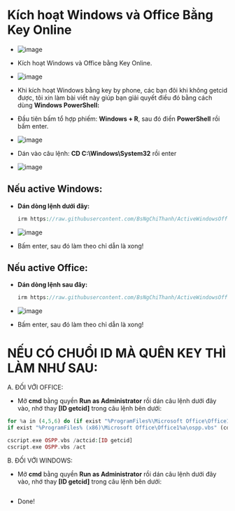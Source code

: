 # Kích hoạt Windows và Office Bằng Key Online #
- ![image](https://github.com/BsNgChiThanh/Lich-phong-kham/assets/82578024/d575f08f-29b1-4848-83b0-fb5e88dcb50c)
- Kích hoạt Windows và Office bằng Key Online.
- ![image](https://github.com/user-attachments/assets/892ab962-1334-4126-9b74-42be48da0f04)

- Khi kích hoạt Windows bằng key by phone, các bạn đôi khi không getcid được, tôi xin làm bài viết này giúp bạn giải quyết điều đó bằng cách dùng **Windows PowerShell:**
- Đầu tiên bấm tổ hợp phiếm: **Windows + R**, sau đó điền **PowerShell** rồi bấm enter.
- ![image](https://github.com/BsNgChiThanh/Crack-IDM/assets/82578024/73f131a2-efd7-4c50-9a36-106b02d83fca)
- Dán vào câu lệnh: **CD C:\Windows\System32** rồi enter
- ![image](https://github.com/BsNgChiThanh/Crack-IDM/assets/82578024/cc4df65e-6cc1-47a1-a967-fe19d9983a26)

## Nếu active Windows:
- **Dán dòng lệnh dưới đây:**
  
  ```php
  irm https://raw.githubusercontent.com/BsNgChiThanh/ActiveWindowsOfficeOnline/IMP/ActiveWindow_Office_Online.ps1 | iex
  ```

- ![image](https://github.com/user-attachments/assets/009a3f1e-5d28-47b9-b561-195622a7c344)
- Bấm enter, sau đó làm theo chỉ dẫn là xong!

## Nếu active Office:
- **Dán dòng lệnh sau đây:**

  ```php
  irm https://raw.githubusercontent.com/BsNgChiThanh/ActiveWindowsOfficeOnline/IMP/ActiveOfficeBangKeyOnline.ps1 | iex
  ```

- ![image](https://github.com/user-attachments/assets/e34bb824-bce2-4b15-b9fa-856b871c6cd3)
- Bấm enter, sau đó làm theo chỉ dẫn là xong!
  
# NẾU CÓ CHUỔI ID MÀ QUÊN KEY THÌ LÀM NHƯ SAU:

A. ĐỐI VỚI OFFICE:

- Mở **cmd** bằng quyền **Run as Administrator** rồi dán câu lệnh dưới đây vào, nhớ thay **[ID getcid]** trong câu lệnh bên dưới:
 
```PHP
for %a in (4,5,6) do (if exist "%ProgramFiles%\Microsoft Office\Office1%a\ospp.vbs" (cd /d "%ProgramFiles%\Microsoft Office\Office1%a")
if exist "%ProgramFiles% (x86)\Microsoft Office\Office1%a\ospp.vbs" (cd /d "%ProgramFiles% (x86)\Microsoft Office\Office1%a"))

cscript.exe OSPP.vbs /actcid:[ID getcid]
cscript.exe OSPP.vbs /act
```

B. ĐỐI VỚI WINDOWS:

- Mở **cmd** bằng quyền **Run as Administrator** rồi dán câu lệnh dưới đây vào, nhớ thay **[ID getcid]** trong câu lệnh bên dưới:
 
```PHP
```

- Done!
